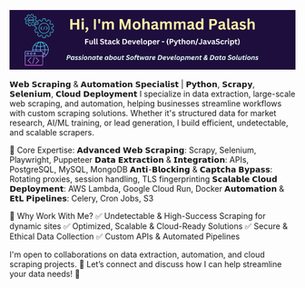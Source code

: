 [![Banner](github-v7.png)](https://www.linkedin.com/in/fl-palash/)

𝗪𝗲𝗯 𝗦𝗰𝗿𝗮𝗽𝗶𝗻𝗴 & 𝗔𝘂𝘁𝗼𝗺𝗮𝘁𝗶𝗼𝗻 𝗦𝗽𝗲𝗰𝗶𝗮𝗹𝗶𝘀𝘁 | 𝗣𝘆𝘁𝗵𝗼𝗻, 𝗦𝗰𝗿𝗮𝗽𝘆, 𝗦𝗲𝗹𝗲𝗻𝗶𝘂𝗺, 𝗖𝗹𝗼𝘂𝗱 𝗗𝗲𝗽𝗹𝗼𝘆𝗺𝗲𝗻𝘁
I specialize in data extraction, large-scale web scraping, and automation, helping businesses streamline workflows with custom scraping solutions. Whether it's structured data for market research, AI/ML training, or lead generation, I build efficient, undetectable, and scalable scrapers.

🔹 Core Expertise:
𝗔𝗱𝘃𝗮𝗻𝗰𝗲𝗱 𝗪𝗲𝗯 𝗦𝗰𝗿𝗮𝗽𝗶𝗻𝗴: Scrapy, Selenium, Playwright, Puppeteer
𝗗𝗮𝘁𝗮 𝗘𝘅𝘁𝗿𝗮𝗰𝘁𝗶𝗼𝗻 & 𝗜𝗻𝘁𝗲𝗴𝗿𝗮𝘁𝗶𝗼𝗻: APIs, PostgreSQL, MySQL, MongoDB
𝗔𝗻𝘁𝗶-𝗕𝗹𝗼𝗰𝗸𝗶𝗻𝗴 & 𝗖𝗮𝗽𝘁𝗰𝗵𝗮 𝗕𝘆𝗽𝗮𝘀𝘀: Rotating proxies, session handling, TLS fingerprinting
𝗦𝗰𝗮𝗹𝗮𝗯𝗹𝗲 𝗖𝗹𝗼𝘂𝗱 𝗗𝗲𝗽𝗹𝗼𝘆𝗺𝗲𝗻𝘁: AWS Lambda, Google Cloud Run, Docker
𝗔𝘂𝘁𝗼𝗺𝗮𝘁𝗶𝗼𝗻 & 𝗘𝘁𝗟 𝗣𝗶𝗽𝗲𝗹𝗶𝗻𝗲𝘀: Celery, Cron Jobs, S3

🔹 Why Work With Me?
✅ Undetectable & High-Success Scraping for dynamic sites
✅ Optimized, Scalable & Cloud-Ready Solutions
✅ Secure & Ethical Data Collection
✅ Custom APIs & Automated Pipelines

I'm open to collaborations on data extraction, automation, and cloud scraping projects.
📩 Let’s connect and discuss how I can help streamline your data needs! 🚀
